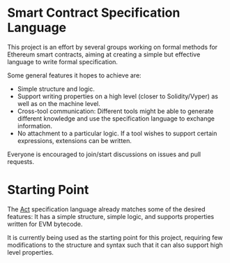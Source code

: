 Smart Contract Specification Language
=====================================

This project is an effort by several groups working on formal methods for Ethereum smart contracts, aiming at creating a simple but effective language to write formal specification.

Some general features it hopes to achieve are:
- Simple structure and logic.
- Support writing properties on a high level (closer to Solidity/Vyper) as well as on the machine level.
- Cross-tool communication: Different tools might be able to generate different knowledge and use the specification language to exchange information.
- No attachment to a particular logic. If a tool wishes to support certain expressions, extensions can be written.

Everyone is encouraged to join/start discussions on issues and pull requests.

Starting Point
==============

The [Act](https://github.com/dapphub/klab/blob/master/acts.md) specification language already matches some of the desired features: It has a simple structure, simple logic, and supports properties written for EVM bytecode.

It is currently being used as the starting point for this project, requiring few modifications to the structure and syntax such that it can also support high level properties.
